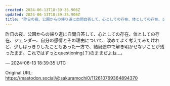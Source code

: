 ```yaml
---
created: 2024-06-13T18:39:35.906Z
updated: 2024-06-13T18:39:35.906Z
title: "昨日の夜、公園からの帰り道に自問自答して、心としての存在、体としての存在、ジェン[...]"
---
```


<p>昨日の夜、公園からの帰り道に自問自答して、心としての存在、体としての存在、ジェンダー、自分の感情とその理由について、改めてよく考えてみたけれど、少しはっきりしたこともあった一方で、結局途中で解き明かせないことが残ったまま。これではずっとquestioning(？)のままだよね…。</p>

&mdash; 2024-06-13 18:39:35 UTC

Original URL: https://mastodon.social/@sakuramochi0/112610769364894370
